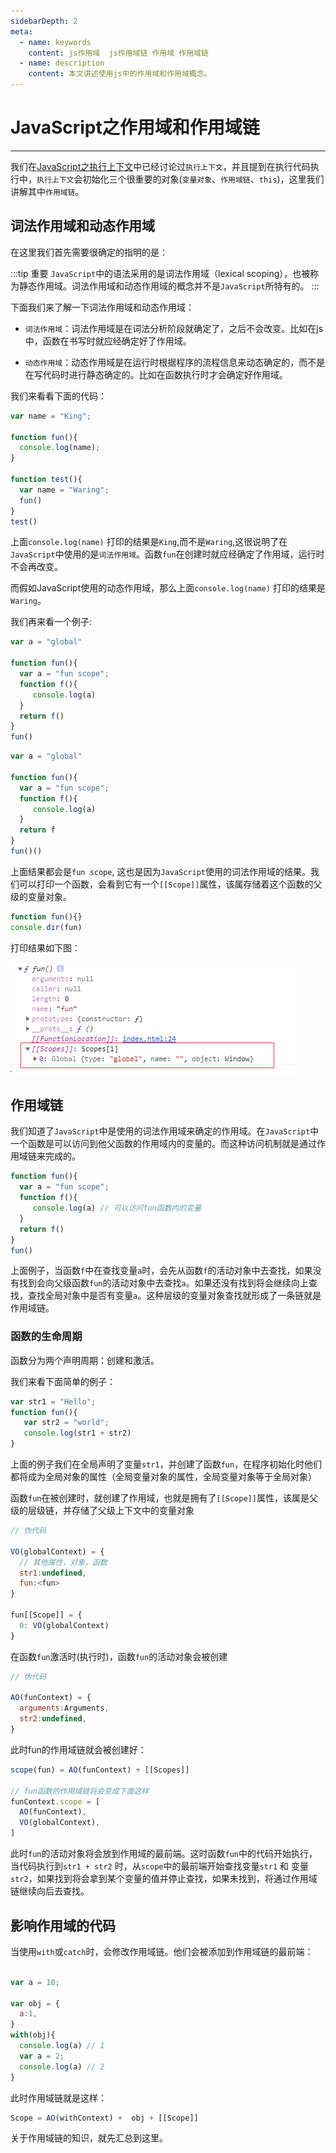```yaml
---
sidebarDepth: 2
meta:
  - name: keywords
    content: js作用域  js作用域链 作用域 作用域链
  - name: description
    content: 本文讲述使用js中的作用域和作用域概念。
---
```



# JavaScript之作用域和作用域链

---

我们在[JavaScript之执行上下文](/javascript/execution-contexts.html)中已经讨论过`执行上下文`，并且提到在执行代码执行中，`执行上下文`会初始化三个很重要的对象(`变量对象`、`作用域链`、`this`)，这里我们讲解其中`作用域链`。


## 词法作用域和动态作用域

在这里我们首先需要很确定的指明的是：

:::tip 重要
`JavaScript`中的语法采用的是词法作用域（lexical scoping），也被称为静态作用域。词法作用域和动态作用域的概念并不是`JavaScript`所特有的。
:::

下面我们来了解一下词法作用域和动态作用域：

- `词法作用域`：词法作用域是在词法分析阶段就确定了，之后不会改变。比如在js中，函数在书写时就应经确定好了作用域。

- `动态作用域`：动态作用域是在运行时根据程序的流程信息来动态确定的，而不是在写代码时进行静态确定的。比如在函数执行时才会确定好作用域。

我们来看看下面的代码：

```js
var name = "King";

function fun(){
  console.log(name);
}

function test(){
  var name = "Waring";
  fun()
}
test()
```
上面`console.log(name)` 打印的结果是`King`,而不是`Waring`,这很说明了在`JavaScript`中使用的是`词法作用域`。函数`fun`在创建时就应经确定了作用域，运行时不会再改变。

而假如JavaScript使用的动态作用域，那么上面`console.log(name)` 打印的结果是`Waring`。

我们再来看一个例子:

```js
var a = "global"

function fun(){
  var a = "fun scope";
  function f(){
     console.log(a)
  }
  return f()
}
fun()
```

```js
var a = "global"

function fun(){
  var a = "fun scope";
  function f(){
     console.log(a)
  }
  return f
}
fun()()
```

上面结果都会是`fun scope`, 这也是因为`JavaScript`使用的词法作用域的结果。我们可以打印一个函数，会看到它有一个`[[Scope]]`属性，该属存储着这个函数的父级的变量对象。

```js
function fun(){}
console.dir(fun)
```
打印结果如下图：

![scope](/img/scoep1.png)

## 作用域链

我们知道了`JavaScript`中是使用的词法作用域来确定的作用域。在`JavaScript`中一个函数是可以访问到他父函数的作用域内的变量的。而这种访问机制就是通过作用域链来完成的。

```js
function fun(){
  var a = "fun scope";
  function f(){
     console.log(a) // 可以访问fun函数内的变量
  }
  return f()
}
fun()
```

上面例子，当函数`f`中在查找变量`a`时，会先从函数`f`的活动对象中去查找，如果没有找到会向父级函数`fun`的活动对象中去查找`a`。如果还没有找到将会继续向上查找，查找全局对象中是否有变量`a`。这种层级的变量对象查找就形成了一条链就是作用域链。


### 函数的生命周期

函数分为两个声明周期：创建和激活。

我们来看下面简单的例子：

```js
var str1 = "Hello";
function fun(){
   var str2 = "world";
   console.log(str1 + str2)
}
```

上面的例子我们在全局声明了变量`str1`，并创建了函数`fun`，在程序初始化时他们都将成为全局对象的属性（全局变量对象的属性，全局变量对象等于全局对象）

函数`fun`在被创建时，就创建了作用域，也就是拥有了`[[Scope]]`属性，该属是父级的层级链，并存储了父级上下文中的变量对象

```js
// 伪代码

VO(globalContext) = {
  // 其他属性，对象，函数
  str1:undefined,
  fun:<fun>
}

fun[[Scope]] = {
  0: VO(globalContext) 
}
```

在函数`fun`激活时(执行时)，函数`fun`的活动对象会被创建

```js
// 伪代码

AO(funContext) = {
  arguments:Arguments,
  str2:undefined,
}
```
此时fun的作用域链就会被创建好：

```js
scope(fun) = AO(funContext) + [[Scopes]]

// fun函数的作用域链将会变成下面这样
funContext.scope = [
  AO(funContext),
  VO(globalContext),
]
```
此时`fun`的活动对象将会放到作用域的最前端。这时函数`fun`中的代码开始执行，当代码执行到`str1 + str2` 时，从`scope`中的最前端开始查找变量`str1` 和 变量`str2`，如果找到将会拿到某个变量的值并停止查找，如果未找到，将通过作用域链继续向后去查找。


## 影响作用域的代码

当使用`with`或`catch`时，会修改作用域链。他们会被添加到作用域链的最前端：

```js

var a = 10;

var obj = {
  a:1,
}
with(obj){
  console.log(a) // 1
  var a = 2;
  console.log(a) // 2
}
```

此时作用域链就是这样：

```js
Scope = AO(withContext) +  obj + [[Scope]]
```


关于作用域链的知识，就先汇总到这里。